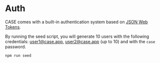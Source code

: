 # Auth

CASE comes with a built-in authentication system based on [JSON Web Tokens](https://jwt.io/).

By running the seed script, you will generate 10 users with the following credentials: user1@case.app, user2@case.app (up to 10) and with the `case` password.

```
npm run seed
```
